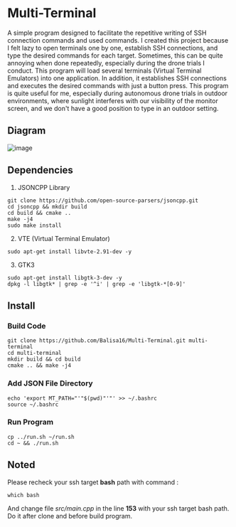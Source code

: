 # Multi-Terminal
A simple program designed to facilitate the repetitive writing of SSH connection commands and used commands. I created this project because I felt lazy to open terminals one by one, establish SSH connections, and type the desired commands for each target. Sometimes, this can be quite annoying when done repeatedly, especially during the drone trials I conduct. This program will load several terminals (Virtual Terminal Emulators) into one application. In addition, it establishes SSH connections and executes the desired commands with just a button press. This program is quite useful for me, especially during autonomous drone trials in outdoor environments, where sunlight interferes with our visibility of the monitor screen, and we don't have a good position to type in an outdoor setting.

## Diagram
![image](https://github.com/Balisa16/Multi-Terminal/assets/69964801/7096d361-6573-4cc8-8158-64b1e3da2eaa)


## Dependencies
1. JSONCPP Library
```
git clone https://github.com/open-source-parsers/jsoncpp.git
cd jsoncpp && mkdir build
cd build && cmake ..
make -j4
sudo make install
```
2. VTE (Virtual Terminal Emulator)
```
sudo apt-get install libvte-2.91-dev -y
```
3. GTK3
```
sudo apt-get install libgtk-3-dev -y
dpkg -l libgtk* | grep -e '^i' | grep -e 'libgtk-*[0-9]'
```
## Install
### Build Code
```
git clone https://github.com/Balisa16/Multi-Terminal.git multi-terminal
cd multi-terminal
mkdir build && cd build
cmake .. && make -j4
```
### Add JSON File Directory
```
echo 'export MT_PATH="'"$(pwd)"'"' >> ~/.bashrc
source ~/.bashrc
```
### Run Program
```
cp ../run.sh ~/run.sh
cd ~ && ./run.sh
```

## Noted
Please recheck your ssh target **bash** path with command :
```
which bash
```
And change file *src/main.cpp* in the line **153** with your ssh target bash path. Do it after clone and before build program.
